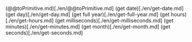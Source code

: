 (@@toPrimitive.md)[./en/@@toPrimitive.md]
(get date)[./en/get-date.md]
(get day)[./en/get-day.md]
(get full year)[./en/get-full-year.md]
(get hours)[./en/get-hours.md]
(get milliseconds)[./en/get-milliseconds.md]
(get minutes)[./en/get-minutes.md]
(get month)[./en/get-month.md]
(get seconds)[./en/get-seconds.md]
